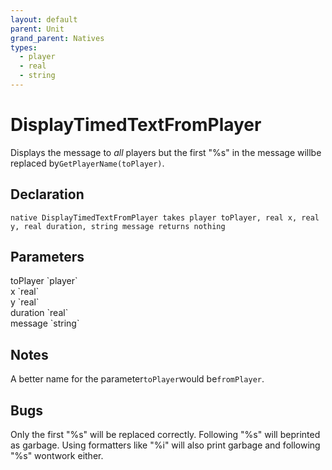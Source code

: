 ```yaml
---
layout: default
parent: Unit
grand_parent: Natives
types:
  - player
  - real
  - string
---
```


# DisplayTimedTextFromPlayer
Displays the message to *all* players but the first "%s" in the message willbe replaced by`GetPlayerName(toPlayer)`.

## Declaration

```
native DisplayTimedTextFromPlayer takes player toPlayer, real x, real y, real duration, string message returns nothing
```

## Parameters
<dl>
  <dt>toPlayer `player`</dt>
  <dd></dd>

  <dt>x `real`</dt>
  <dd></dd>

  <dt>y `real`</dt>
  <dd></dd>

  <dt>duration `real`</dt>
  <dd></dd>

  <dt>message `string`</dt>
  <dd></dd>
</dl>

## Notes 
A better name for the parameter`toPlayer`would be`fromPlayer`.

## Bugs 
Only the first "%s" will be replaced correctly. Following "%s" will beprinted as garbage.
Using formatters like "%i" will also print garbage and following "%s" wontwork either.